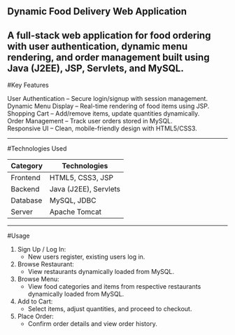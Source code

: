 Dynamic Food Delivery Web Application 
---  
A full-stack web application for food ordering with user authentication, dynamic menu rendering, and order management built using Java (J2EE), JSP, Servlets, and MySQL.
---  

#Key Features  

User Authentication  – Secure login/signup with session management.  
Dynamic Menu Display – Real-time rendering of food items using JSP.  
Shopping Cart        – Add/remove items, update quantities dynamically.  
Order Management     – Track user orders stored in MySQL.  
Responsive UI        – Clean, mobile-friendly design with HTML5/CSS3.  

---  

#Technologies Used

|   Category    |      Technologies     |  
|---------------|-----------------------|  
|   Frontend    | HTML5, CSS3, JSP      |  
|   Backend     | Java (J2EE), Servlets |  
|   Database    | MySQL, JDBC           |  
|   Server      | Apache Tomcat         |  

---  

#Usage

1. Sign Up / Log In:  
   - New users register, existing users log in.
2. Browse Restaurant:  
   - View restaurants dynamically loaded from MySQL.
3. Browse Menu:  
   - View food categories and items from respective restaurants dynamically loaded from MySQL.  
4. Add to Cart:  
   - Select items, adjust quantities, and proceed to checkout.  
5. Place Order:  
   - Confirm order details and view order history.
  
   
